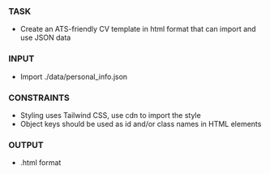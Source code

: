 ### TASK
- Create an ATS-friendly CV template in html format that can import and use JSON data

### INPUT
- Import ./data/personal_info.json

### CONSTRAINTS
- Styling uses Tailwind CSS, use cdn to import the style
- Object keys should be used as id and/or class names in HTML elements

### OUTPUT
- .html format


